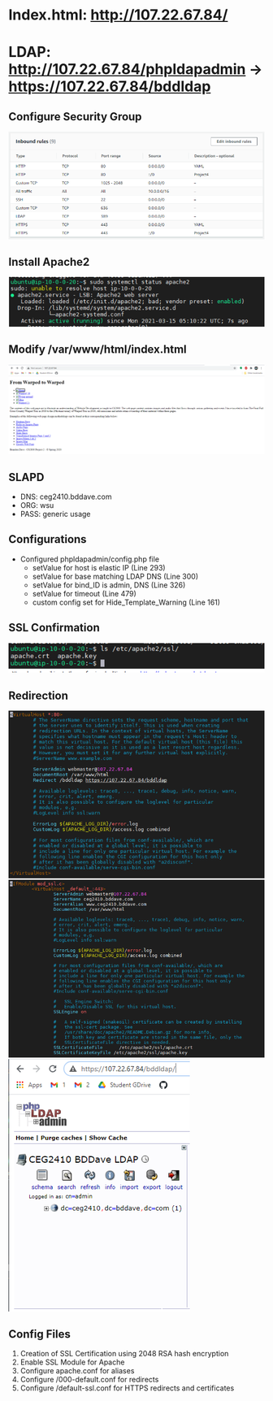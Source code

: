 # Index.html:  http://107.22.67.84/
# LDAP:  http://107.22.67.84/phpldapadmin -> https://107.22.67.84/bddldap

## Configure Security Group
![HTTP and HTTPS](/images/securitygroup.PNG)

## Install Apache2
![systemctl of apache2](/images/apache2_systemctl.PNG)

## Modify /var/www/html/index.html
![new apache copter](/images/newindex_apache2.PNG)

## SLAPD
* DNS:  ceg2410.bddave.com
* ORG:  wsu
* PASS:  generic usage

## Configurations
* Configured phpldapadmin/config.php file 
  * setValue for host is elastic IP (Line 293) 
  * setValue for base matching LDAP DNS (Line 300) 
  * setValue for bind_ID is admin, DNS (Line 326) 
  * setValue for timeout (Line 479) 
  * custom config set for Hide_Template_Warning (Line 161) 

## SSL Confirmation
![securrrrrity](/images/apache2_cert.PNG)

## Redirection
![one (re)direction](/images/apache2_conf_redirects.PNG)
![two (re)direction](/images/apache2_conf_redirects_https.PNG)
![three-direction](/images/apache2_conf_complete.PNG)


## Config Files
  1)  Creation of SSL Certification using 2048 RSA hash encryption
  2)  Enable SSL Module for Apache
  3)  Configure apache.conf for aliases
  4)  Configure /000-default.conf for redirects
  5)  Configure /default-ssl.conf for HTTPS redirects and certificates
  
